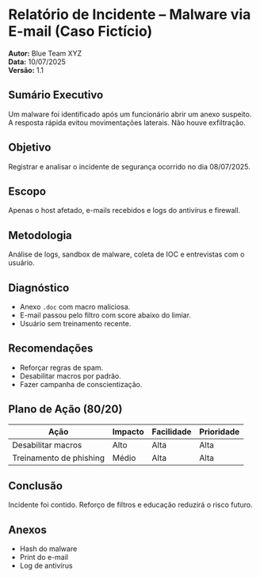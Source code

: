 # Relatório de Incidente – Malware via E-mail (Caso Fictício)

**Autor:** Blue Team XYZ  
**Data:** 10/07/2025  
**Versão:** 1.1

## Sumário Executivo
Um malware foi identificado após um funcionário abrir um anexo suspeito. A resposta rápida evitou movimentações laterais. Não houve exfiltração.

## Objetivo
Registrar e analisar o incidente de segurança ocorrido no dia 08/07/2025.

## Escopo
Apenas o host afetado, e-mails recebidos e logs do antivírus e firewall.

## Metodologia
Análise de logs, sandbox de malware, coleta de IOC e entrevistas com o usuário.

## Diagnóstico
- Anexo `.doc` com macro maliciosa.
- E-mail passou pelo filtro com score abaixo do limiar.
- Usuário sem treinamento recente.

## Recomendações
- Reforçar regras de spam.
- Desabilitar macros por padrão.
- Fazer campanha de conscientização.

## Plano de Ação (80/20)

| Ação                      | Impacto | Facilidade | Prioridade |
|---------------------------|---------|------------|------------|
| Desabilitar macros        | Alto    | Alta       | Alta       |
| Treinamento de phishing   | Médio   | Alta       | Alta       |

## Conclusão
Incidente foi contido. Reforço de filtros e educação reduzirá o risco futuro.

## Anexos
- Hash do malware
- Print do e-mail
- Log de antivírus
